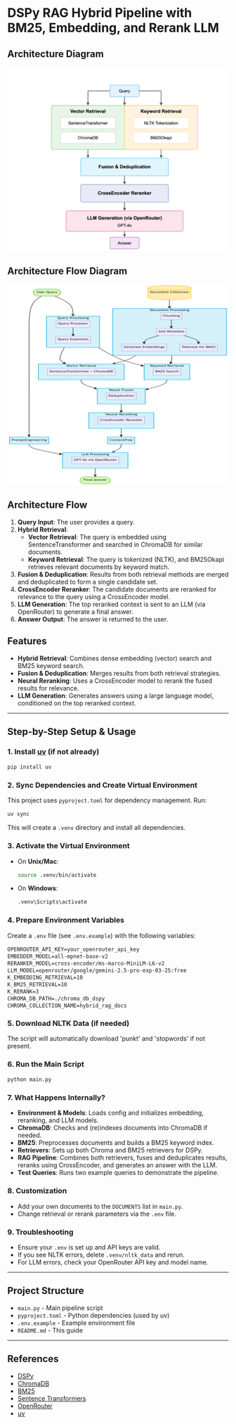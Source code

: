 # DSPy RAG Hybrid Pipeline with BM25, Embedding, and Rerank LLM

## Architecture Diagram

![Hybrid RAG Pipeline Architecture](assets/architecture.png)

## Architecture Flow Diagram

![Hybrid RAG Pipeline Architecture Flow](assets/architecture-flow.png)

## Architecture Flow

1. **Query Input**: The user provides a query.
2. **Hybrid Retrieval**:
   - **Vector Retrieval**: The query is embedded using SentenceTransformer and searched in ChromaDB for similar documents.
   - **Keyword Retrieval**: The query is tokenized (NLTK), and BM25Okapi retrieves relevant documents by keyword match.
3. **Fusion & Deduplication**: Results from both retrieval methods are merged and deduplicated to form a single candidate set.
4. **CrossEncoder Reranker**: The candidate documents are reranked for relevance to the query using a CrossEncoder model.
5. **LLM Generation**: The top reranked context is sent to an LLM (via OpenRouter) to generate a final answer.
6. **Answer Output**: The answer is returned to the user.

## Features
- **Hybrid Retrieval**: Combines dense embedding (vector) search and BM25 keyword search.
- **Fusion & Deduplication**: Merges results from both retrieval strategies.
- **Neural Reranking**: Uses a CrossEncoder model to rerank the fused results for relevance.
- **LLM Generation**: Generates answers using a large language model, conditioned on the top reranked context.

---

## Step-by-Step Setup & Usage

### 1. Install [uv](https://github.com/astral-sh/uv) (if not already)
```bash
pip install uv
```

### 2. Sync Dependencies and Create Virtual Environment
This project uses `pyproject.toml` for dependency management. Run:
```bash
uv sync
```
This will create a `.venv` directory and install all dependencies.

### 3. Activate the Virtual Environment
- On **Unix/Mac**:
  ```bash
  source .venv/bin/activate
  ```
- On **Windows**:
  ```bash
  .venv\Scripts\activate
  ```

### 4. Prepare Environment Variables
Create a `.env` file (see `.env.example`) with the following variables:
```
OPENROUTER_API_KEY=your_openrouter_api_key
EMBEDDER_MODEL=all-mpnet-base-v2
RERANKER_MODEL=cross-encoder/ms-marco-MiniLM-L6-v2
LLM_MODEL=openrouter/google/gemini-2.5-pro-exp-03-25:free
K_EMBEDDING_RETRIEVAL=10
K_BM25_RETRIEVAL=10
K_RERANK=3
CHROMA_DB_PATH=./chroma_db_dspy
CHROMA_COLLECTION_NAME=hybrid_rag_docs
```

### 5. Download NLTK Data (if needed)
The script will automatically download 'punkt' and 'stopwords' if not present.

### 6. Run the Main Script
```bash
python main.py
```

### 7. What Happens Internally?
- **Environment & Models**: Loads config and initializes embedding, reranking, and LLM models.
- **ChromaDB**: Checks and (re)indexes documents into ChromaDB if needed.
- **BM25**: Preprocesses documents and builds a BM25 keyword index.
- **Retrievers**: Sets up both Chroma and BM25 retrievers for DSPy.
- **RAG Pipeline**: Combines both retrievers, fuses and deduplicates results, reranks using CrossEncoder, and generates an answer with the LLM.
- **Test Queries**: Runs two example queries to demonstrate the pipeline.

### 8. Customization
- Add your own documents to the `DOCUMENTS` list in `main.py`.
- Change retrieval or rerank parameters via the `.env` file.

### 9. Troubleshooting
- Ensure your `.env` is set up and API keys are valid.
- If you see NLTK errors, delete `.venv/nltk_data` and rerun.
- For LLM errors, check your OpenRouter API key and model name.

---

## Project Structure
- `main.py` - Main pipeline script
- `pyproject.toml` - Python dependencies (used by uv)
- `.env.example` - Example environment file
- `README.md` - This guide

---

## References
- [DSPy](https://github.com/stanfordnlp/dspy)
- [ChromaDB](https://www.trychroma.com/)
- [BM25](https://en.wikipedia.org/wiki/Okapi_BM25)
- [Sentence Transformers](https://www.sbert.net/)
- [OpenRouter](https://openrouter.ai/)
- [uv](https://github.com/astral-sh/uv)